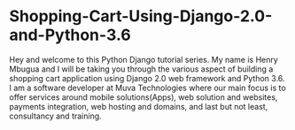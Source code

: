 # Shopping-Cart-Using-Django-2.0-and-Python-3.6

Hey and welcome to this Python Django tutorial series. My name is Henry Mbugua 
and I will be taking you through the various aspect of building a shopping cart application using Django 2.0 
web framework and Python 3.6. I am a software developer at Muva Technologies where our main focus is to offer 
services around mobile solutions(Apps), web solution 
and websites, payments integration, web hosting and domains, and last but not least, consultancy and training.
